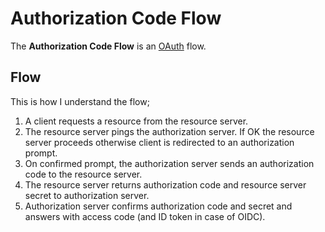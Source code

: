 # Authorization Code Flow

The **Authorization Code Flow** is an [OAuth](../protocols/oauth.md) flow.

## Flow

This is how I understand the flow;

1. A client requests a resource from the resource server.
2. The resource server pings the authorization server. If OK the resource server
   proceeds otherwise client is redirected to an authorization prompt.
3. On confirmed prompt, the authorization server sends an authorization code to
   the resource server.
4. The resource server returns authorization code and resource server secret to
   authorization server.
5. Authorization server confirms authorization code and secret and answers with
   access code (and ID token in case of OIDC).
